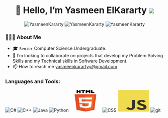 <h1 align="center">👋 Hello, I’m Yasmeen ElKararty 
  <a href="https://www.linkedin.com/in/yasmeenelkararty/"><img src="https://img.shields.io/badge/linkedin-%230177B5?style=flat&logo=linkedin&logoColor=white"/></a> 
</h1>

<p align="center"> <img src="https://komarev.com/ghpvc/?username=YasmeenKararty&label=Profile%20views&color=0e75b6&style=flat" alt="YasmeenKararty" />
		   <img src="https://badges.pufler.dev/repos/YasmeenKararty" alt="YasmeenKararty" />
		   <img src="https://img.shields.io/github/followers/YasmeenKararty?label=Followers" alt="YasmeenKararty" />
</p>


<h3> 👨🏻‍💻 About Me </h3>

- 🎓 `Senior` Computer Science Undergraduate.
- 🔭  I’m looking to collaborate on projects that develop my Problem Solving Skills and my Technical skills in Software Development.
- 📫 How to reach me yasmeenkarartyy@gmail.com


<h3 align="left">Languages and Tools:</h3>
<p align="left"> 
  <img src="https://cdn.svgporn.com/logos/c-sharp.svg" alt="C#" width="100" height="70"/> 
  <img  src="https://cdn.worldvectorlogo.com/logos/c.svg" alt="C++" width="100" height="70"/> 
  <img src="https://www.vectorlogo.zone/logos/java/java-ar21.svg" alt="Java" width="100" height="70"/> 
  <img src="https://www.vectorlogo.zone/logos/python/python-ar21.svg" alt="Python" width="100" height="70"/> 
  <img src="https://raw.githubusercontent.com/devicons/devicon/master/icons/html5/html5-original-wordmark.svg" alt="html5"  width="100" height="70"/>
  <img src="https://www.vectorlogo.zone/logos/netlifyapp_watercss/netlifyapp_watercss-ar21.svg" alt="CSS" width="100" height="70"/> 
  <img src="https://raw.githubusercontent.com/devicons/devicon/master/icons/javascript/javascript-original.svg" alt="javascript" width="100" height="70"/> 
  <img src="https://www.vectorlogo.zone/logos/git-scm/git-scm-icon.svg" alt="git" width="100" height="70"/> 
</p>
<!--
<div align="center"><img align="center" src="https://github-readme-stats.vercel.app/api/top-langs?username=YasmeenKararty&show_icons=true&locale=en&layout=compact&theme=algolia" alt="YasmeenElKararty" /></div>
-->
<br>
<!--
<div align="center">
<img float="center" src="https://github-readme-stats.vercel.app/api?username=YasmeenKararty&show_icons=true&locale=en&theme=algolia" alt="YasmeenElKararty" />
<img float="center" margin-left=5px src="https://github-readme-streak-stats.herokuapp.com/?user=YasmeenKararty&theme=algolia" alt="YasmeenElKararty" /></p>
</div>
-->
<!---
  <summary><b>⚡ Recent GitHub Activity</b></summary>
  <br/>
   <a href="https://github.com/YasmeenKararty"><img alt="Yasmeen ElKararty's Activity Graph" src="https://activity-graph.herokuapp.com/graph?username=YasmeenKararty&custom_title=Yasmeen%ElKararty%27s%20Contribution%20Graph&theme=react-dark" /></a>
  <br/>


<br/>

### :trophy: Git profile Trophies

<p align="center"> <a href="https://github.com/ryo-ma/github-profile-trophy"><img src="https://github-profile-trophy.vercel.app/?username=YasmeenKararty&layout=compact&theme=algolia" alt="YasmeenKararty" /></a> </p>
--->


<!---- 👋 Hi, I’m @YasmeenKararty
- 👀 I’m interested in programming and developing softwares and applications.
- 🌱 I’m currently learning Computer Science at Ain Shams University.
- 💞️ I’m looking to collaborate on various projects.
- 📫 How to reach me, send an email to yasmeenkarartyy@gmail.com
--->
<!---
YasmeenKararty/YasmeenKararty is a ✨ special ✨ repository because its `README.md` (this file) appears on your GitHub profile.
You can click the Preview link to take a look at your changes.
--->
